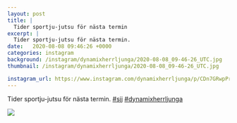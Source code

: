 ```yaml
---
layout: post
title: |
  Tider sportju-jutsu för nästa termin
excerpt: |
  Tider sportju-jutsu för nästa termin.  
date:   2020-08-08 09:46:26 +0000
categories: instagram
background: /instagram/dynamixherrljunga/2020-08-08_09-46-26_UTC.jpg
thumbnail: /instagram/dynamixherrljunga/2020-08-08_09-46-26_UTC.jpg

instagram_url: https://www.instagram.com/dynamixherrljunga/p/CDn7GRwpPrL
---
```

Tider sportju-jutsu för nästa termin. [#sjj](https://www.instagram.com/explore/tags/sjj/) [#dynamixherrljunga](https://www.instagram.com/explore/tags/dynamixherrljunga/)



<img src='{{ site.baseurl }}/instagram/dynamixherrljunga/2020-08-08_09-46-26_UTC.jpg' class='img-fluid' />
